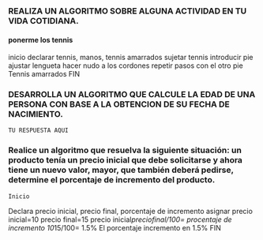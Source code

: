 ### REALIZA UN ALGORITMO SOBRE ALGUNA ACTIVIDAD EN TU VIDA COTIDIANA.
#### ponerme los tennis
inicio
declarar tennis, manos, tennis amarrados
sujetar tennis
introducir pie
ajustar lengueta
hacer nudo a los cordones
repetir pasos con el otro pie
Tennis amarrados
FIN

### DESARROLLA UN ALGORITMO QUE CALCULE LA EDAD DE UNA PERSONA CON BASE A LA OBTENCION DE SU FECHA DE NACIMIENTO.

    TU RESPUESTA AQUI




###  Realice un algoritmo que resuelva la siguiente situación: un producto tenía un precio inicial que debe solicitarse y ahora tiene un nuevo valor, mayor, que también deberá pedirse, determine el porcentaje de incremento del producto. 

    Inicio
Declara precio inicial, precio final, porcentaje de incremento
asignar precio inicial=10
        precio final=15
precio inicial*preciofinal/100= procentaje de incremento
10*15/100= 1.5%
 El porcentaje incremento en 1.5%
 FIN
